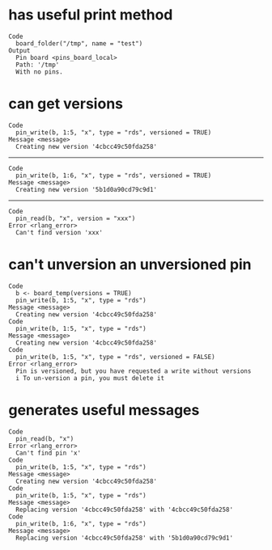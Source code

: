 # has useful print method

    Code
      board_folder("/tmp", name = "test")
    Output
      Pin board <pins_board_local>
      Path: '/tmp'
      With no pins.

# can get versions

    Code
      pin_write(b, 1:5, "x", type = "rds", versioned = TRUE)
    Message <message>
      Creating new version '4cbcc49c50fda258'

---

    Code
      pin_write(b, 1:6, "x", type = "rds", versioned = TRUE)
    Message <message>
      Creating new version '5b1d0a90cd79c9d1'

---

    Code
      pin_read(b, "x", version = "xxx")
    Error <rlang_error>
      Can't find version 'xxx'

# can't unversion an unversioned pin

    Code
      b <- board_temp(versions = TRUE)
      pin_write(b, 1:5, "x", type = "rds")
    Message <message>
      Creating new version '4cbcc49c50fda258'
    Code
      pin_write(b, 1:5, "x", type = "rds")
    Message <message>
      Creating new version '4cbcc49c50fda258'
    Code
      pin_write(b, 1:5, "x", type = "rds", versioned = FALSE)
    Error <rlang_error>
      Pin is versioned, but you have requested a write without versions
      i To un-version a pin, you must delete it

# generates useful messages

    Code
      pin_read(b, "x")
    Error <rlang_error>
      Can't find pin 'x'
    Code
      pin_write(b, 1:5, "x", type = "rds")
    Message <message>
      Creating new version '4cbcc49c50fda258'
    Code
      pin_write(b, 1:5, "x", type = "rds")
    Message <message>
      Replacing version '4cbcc49c50fda258' with '4cbcc49c50fda258'
    Code
      pin_write(b, 1:6, "x", type = "rds")
    Message <message>
      Replacing version '4cbcc49c50fda258' with '5b1d0a90cd79c9d1'

